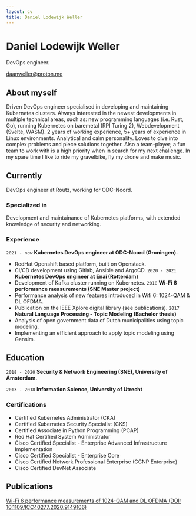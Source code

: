 ```yaml
---
layout: cv
title: Daniel Lodewijk Weller
---
```

# Daniel Lodewijk Weller
DevOps engineer.

<div id="webaddress">
<a href="daanweller@proton.me">daanweller@proton.me</a>
</div>


## About myself

Driven DevOps engineer specialised in developing and maintaining Kubernetes clusters. Always interested in the newest developments in multiple technical areas, such as: new programming languages (i.e. Rust, Go), running Kubernetes on baremetal (RPI Turing 2), Webdevelopment (Svelte, WASM). 2 years of working experience, 5+ years of experience in Linux environments.
Analytical and calm personality. Loves to dive into complex problems and piece solutions together. Also a team-player; a fun team to work with is a high priority when in search for my next challenge. In my spare time I like to ride my gravelbike, fly my drone and make music.

## Currently

DevOps engineer at Routz, working for ODC-Noord.

### Specialized in

Development and maintainance of Kubernetes platforms, with extended knowledge of security and networking.


### Experience

`2021 - now`
__Kubernetes DevOps engineer at ODC-Noord (Groningen).__
  - RedHat Openshift based platform, built on Openstack.
  - CI/CD development using Gitlab, Ansible and ArgoCD.
`2020 - 2021`
__Kubernetes DevOps engineer at Enai (Rotterdam)__
  - Development of Kafka cluster running on Kubernetes.
`2018`
__Wi-Fi 6 performance measurements (SNE Master project)__
  - Performance analysis of new features introduced in Wifi 6: 1024-QAM & DL OFDMA.
  - Publication on the IEEE Xplore digital library (see publications).
`2017`
__Natural Language Processing - Topic Modeling (Bachelor thesis)__
  - Analysis of open government data of Dutch municipalities using topic modeling.
  - Implementing an efficient approach to apply topic modeling using Gensim.

## Education

`2018 - 2020`
__Security & Network Engineering (SNE), University of Amsterdam.__

`2013 - 2018`
__Information Science, University of Utrecht__

### Certifications

- Certified Kubernetes Administrator (CKA)
- Certified Kubernetes Security Specialist (CKS)
- Certified Associate in Python Programming (PCAP)
- Red Hat Certified System Administrator 
- Cisco Certified Specialist - Enterprise Advanced Infrastructure Implementation
- Cisco Certified Specialist - Enterprise Core
- Cisco Certified Network Professional Enterprise (CCNP Enterprise)
- Cisco Certified DevNet Associate

## Publications

[Wi-Fi 6 performance measurements of 1024-QAM and DL OFDMA (DOI: 10.1109/ICC40277.2020.9149106)](https://ieeexplore.ieee.org/document/9149106)



<!-- ### Footer

Last updated: December 2022 -->


